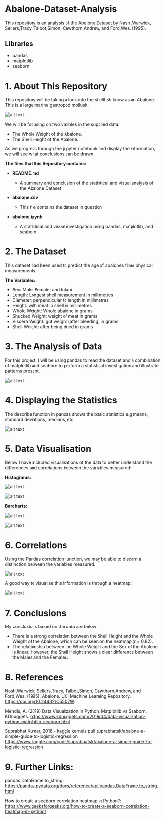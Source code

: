 # Abalone-Dataset-Analysis

This repository is an analysis of the Abalone Dataset by Nash ,Warwick, Sellers,Tracy, Talbot,Simon, Cawthorn,Andrew, and Ford,Wes. (1995).

## Libraries

- pandas
- matplotlib
- seaborn

# 1.  About This Repository 

This repository will be taking a look into the shellfish know as an Abalone. This is a large marine gastropod mollusk.

![alt text](<Image Files/Abalone Picture.png>)

We will be focusing on two varibles in the supplied data:
- The Whole Weight of the Abalone.
- The Shell Height of the Abalone.

As we progress through the jupyter notebook and display the information, we will see what conclusions can be drawn.

**The files that this Repository contains:**

* **README.md**
    - A summary and conclusion of the statistical and visual analysis of the Abalone Dataset

* **abalone.csv**
    - This file contains the dataset in question

* **abalone.ipynb**
    - A statistical and visual investigation using pandas, matplotlib, and seaborn.



# 2. The Dataset

This dataset had been used to predict the age of abalones from physical measurements.

**The Variables:**
-	Sex: Male; Female; and Infant
-	Length: Longest shell measurement in millimetres
-	Diameter: perpendicular to length in millimetres
-	Height: with meat in shell in millimetres
-	Whole Weight: Whole abalone in grams
-	Shucked Weight: weight of meat in grams
-	Viscera Weight: gut weight (after bleeding) in grams
-	Shell Weight: after being dried in grams


# 3. The Analysis of Data

For this project, I will be using pandas to read the dataset and a combination of matplotlib and seaborn to perform a statistical investigation and illustrate patterns present.


![alt text](<Image Files/Analysis of Data - Abalone.png>)


# 4. Displaying the Statistics

The describe function in pandas shows the basic statistics e.g means, standard deviations, medians, etc.

![alt text](<Image Files/Display Of Statistics - Abalone.png>)

# 5. Data Visualisation

Below I have included visualisations of the data to better understand the differences and correlations between the variables measured:

**Histograms:**

![alt text](<Image Files/Whole Weight Histogram - Abalone.png>)

![alt text](<Image Files/Shell Height Histogram.png>)

**Barcharts:**

![alt text](<Image Files/Weight By Sex Barchart.png>)

![alt text](<Image Files/Height By Sex Barchart.png>)

# 6. Correlations

Using the Pandas correlation function, we may be able to discern a distinction between the variables measured.

![alt text](<Image Files/Correlations - Abalone.png>)


A good way to visualise this information is through a heatmap:

![alt text](<Image Files/Abalone Heatmap.png>)

# 7. Conclusions

My conclusions based on the data are below:
*	There is a strong correlation between the Shell Height and the Whole Weight of the Abalone, which can be seen on the heatmap (r = 0.82).
*   The relationship between the Whole Weight and the Sex of the Abalone is linear. However, the Shell Height shows a clear difference between the Males and the Females.




# 8. References
Nash,Warwick, Sellers,Tracy, Talbot,Simon, Cawthorn,Andrew, and Ford,Wes. (1995). Abalone. UCI Machine Learning Repository. 
https://doi.org/10.24432/C55C7W.

Mendis, A. (2019) Data Visualization in Python: Matplotlib vs Seaborn. KDnuggets. https://www.kdnuggets.com/2019/04/data-visualization-python-matplotlib-seaborn.html


Suprabhat Kumar, 2018 - kaggle kernels pull suprabhatsk/abalone-a-simple-guide-to-logistic-regression
https://www.kaggle.com/code/suprabhatsk/abalone-a-simple-guide-to-logistic-regression

# 9. Further Links:

pandas.DataFrame.to_string: https://pandas.pydata.org/docs/reference/api/pandas.DataFrame.to_string.html

How to create a seaborn correlation heatmap in Python?: https://www.geeksforgeeks.org/how-to-create-a-seaborn-correlation-heatmap-in-python/

